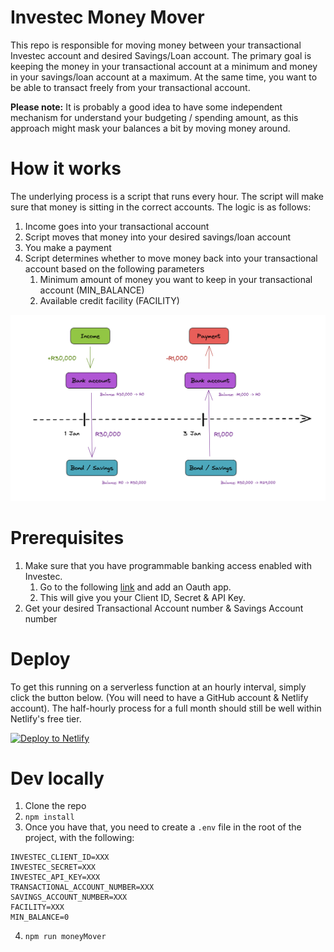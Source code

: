 # Investec Money Mover

This repo is responsible for moving money between your transactional Investec account 
and desired Savings/Loan account. The primary goal is keeping the money in your 
transactional account at a minimum and money in your savings/loan account at a maximum.
At the same time, you want to be able to transact freely from your transactional account.

**Please note:**
It is probably a good idea to have some independent mechanism for understand your budgeting 
/ spending amount, as this approach might mask your balances a bit by moving money around.


# How it works
The underlying process is a script that runs every hour. The script will make sure
that money is sitting in the correct accounts. The logic is as follows:

1. Income goes into your transactional account
2. Script moves that money into your desired savings/loan account
3. You make a payment
4. Script determines whether to move money back into your transactional account 
based on the following parameters
   1. Minimum amount of money you want to keep in your transactional account (MIN_BALANCE)
   2. Available credit facility (FACILITY)

![Diagram](docs/diagram.png "Diagram")


# Prerequisites
1. Make sure that you have programmable banking access enabled with Investec. 
   1. Go to the following [link](https://login.secure.investec.com/wpaas/io-wpaas/programmable-banking/oauth-connected-apps) and add an Oauth app.
   2. This will give you your Client ID, Secret & API Key.
2. Get your desired Transactional Account number & Savings Account number


# Deploy
To get this running on a serverless function at an hourly interval, simply click the button below.
(You will need to have a GitHub account & Netlify account). The half-hourly process for a full month
should still be well within Netlify's free tier.


[![Deploy to Netlify](https://www.netlify.com/img/deploy/button.svg)](https://app.netlify.com/start/deploy?repository=https://github.com/nicholasgcoles/investec-money-mover)


# Dev locally
1. Clone the repo
2. `npm install`
3. Once you have that, you need to create a `.env` file in the root of the project, with the following:
```
INVESTEC_CLIENT_ID=XXX
INVESTEC_SECRET=XXX
INVESTEC_API_KEY=XXX
TRANSACTIONAL_ACCOUNT_NUMBER=XXX
SAVINGS_ACCOUNT_NUMBER=XXX
FACILITY=XXX
MIN_BALANCE=0
```
4. `npm run moneyMover`
